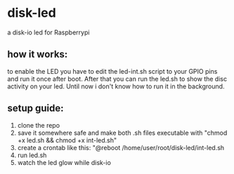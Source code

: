 # disk-led
a disk-io led for Raspberrypi
## how it works:
to enable the LED you have to edit the led-int.sh script to your GPIO pins and run it once after boot. 
After that you can run the led.sh to show the disc activity on your led. Until now i don't know how to run it in the background.
## setup guide:
1. clone the repo
2. save it somewhere safe and make both .sh files executable with "chmod +x led.sh && chmod +x int-led.sh"
3. create a crontab like this: "@reboot /home/user/root/disk-led/int-led.sh
4. run led.sh
5. watch the led glow while disk-io
